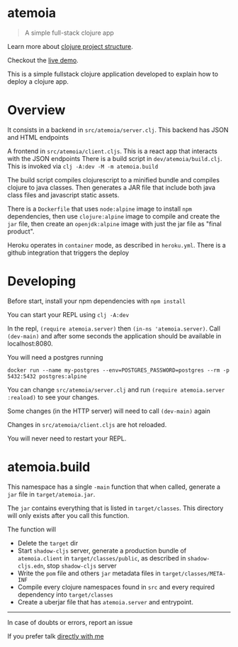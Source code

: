 # atemoia

> A simple full-stack clojure app

Learn more about [clojure project structure](https://souenzzo.com.br/creating-a-clojure-project.html).

Checkout the [live demo](https://atemoia.herokuapp.com/).

This is a simple fullstack clojure application developed to explain how to deploy a clojure app.

# Overview

It consists in a backend in `src/atemoia/server.clj`. This backend has JSON and HTML endpoints

A frontend in `src/atemoia/client.cljs`. This is a react app that interacts with the JSON endpoints There is a build
script in `dev/atemoia/build.clj`. This is invoked via `clj -A:dev -M -m atemoia.build`

The build script compiles clojurescript to a minified bundle and compiles clojure to java classes. Then generates a JAR
file that include both java class files and javascript static assets.

There is a `Dockerfile` that uses `node:alpine` image to install `npm` dependencies, then use `clojure:alpine` image to
compile and create the `jar` file, then create an `openjdk:alpine` image with just the jar file as "final product".

Heroku operates in `container` mode, as described in `heroku.yml`. There is a github integration that triggers the
deploy

# Developing

Before start, install your npm dependencies with `npm install`

You can start your REPL using `clj -A:dev`

In the repl, `(require atemoia.server)` then `(in-ns 'atemoia.server)`. Call `(dev-main)` and after some seconds the
application should be available in localhost:8080.

You will need a postgres running

```shell
docker run --name my-postgres --env=POSTGRES_PASSWORD=postgres --rm -p 5432:5432 postgres:alpine
```

You can change `src/atemoia/server.clj` and run `(require atemoia.server :reaload)` to see your changes.

Some changes (in the HTTP server) will need to call `(dev-main)` again

Changes in `src/atemoia/client.cljs` are hot reloaded.

You will never need to restart your REPL.

# atemoia.build

This namespace has a single `-main` function that when called, generate a `jar` file in `target/atemoia.jar`.

The `jar` contains everything that is listed in `target/classes`. This directory will only exists after you call this
function.

The function will

- Delete the `target` dir
- Start `shadow-cljs` server, generate a production bundle of `atemoia.client` in `target/classes/public`, as described
  in `shadow-cljs.edn`, stop `shadow-cljs` server
- Write the `pom` file and others `jar` metadata files in `target/classes/META-INF`
- Compile every clojure namespaces found in `src` and every required dependency into `target/classes`
- Create a uberjar file that has `atemoia.server` and entrypoint.

---      

In case of doubts or errors, report an issue

If you prefer talk [directly with me](https://t.me/souenzzo)

